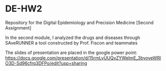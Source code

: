 # DE-HW2
Repository for the Digital Epidemiology and Precision Medicine [Second Assignment]

In the second module, I analyzed the drugs and diseases through SAveRUNNER a tool constructed by Prof. Fiscon and teammates

The slides of presentation are placed in the google power point: https://docs.google.com/presentation/d/15rmLyUUQvZYWeImE_3byoyeWRlO3D-Sd96cfrq3DFPo/edit?usp=sharing
